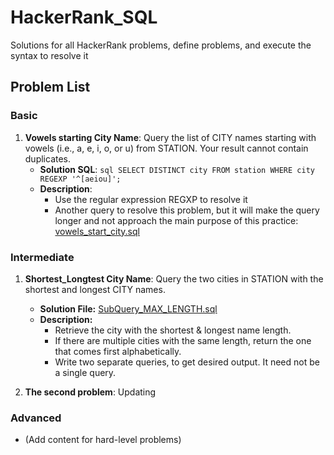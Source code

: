 # HackerRank_SQL
Solutions for all HackerRank problems, define problems, and execute the syntax to resolve it

## Problem List

### Basic
1. **Vowels starting City Name**: Query the list of CITY names starting with vowels (i.e., a, e, i, o, or u) from STATION. Your result cannot contain duplicates.
   - **Solution SQL**:    ```sql SELECT DISTINCT city FROM station WHERE city REGEXP '^[aeiou]';```
   - **Description**:
     - Use the regular expression REGXP to resolve it 
     - Another query to resolve this problem, but it will make the query longer and not approach the main purpose of this practice: [vowels_start_city.sql](SQL/Basic/vowels_start_city.sql)

### Intermediate
1. **Shortest_Longtest City Name**: Query the two cities in STATION with the shortest and longest CITY names.
   - **Solution File:** [SubQuery_MAX_LENGTH.sql](SQL/Intermediate/SubQuery_MAX_LENGTH.sql)
   - **Description:**
     - Retrieve the city with the shortest & longest name length.
     - If there are multiple cities with the same length, return the one that comes first alphabetically.
     - Write two separate queries, to get desired output. It need not be a single query.

2. **The second problem**: Updating

### Advanced
- (Add content for hard-level problems)
